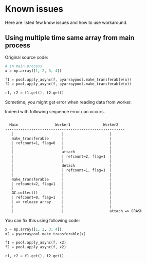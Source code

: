 # Known issues

Here are listed few know issues and how to use workaround.

## Using multiple time same array from main process

Original source code:

```python
# in main process
x = np.array([1, 2, 3, 4])

f1 = pool.apply_async(f, pyarraypool.make_transferable(x))
f2 = pool.apply_async(f, pyarraypool.make_transferable(x))

r1, r2 = f1.get(), f2.get()
```

Sometime, you might get error when reading data from worker.

Indeed with following sequence error can occurs.

```txt

  Main                 Worker1               Worker2
-------------------------------------------------------
   |                      |                     |
   make_transferable      |                     |
   | refcount=1, flag=0   |                     |
   |                      |                     |
   |                      attach                |
   |                      | refcount=2, flag=1  |
   |                      |                     |
   |                      detach                |
   |                      | refcount=1, flag=1  |
   |                      |                     |
   make_transferable      |                     |
   | refounct=2, flag=1   |                     |
   |                      |                     |
   GC.collect()           |                     |
   | refcount=0, flag=1   |                     |
   | => release array     |                     |
   |                      |                     |
   |                      |                     attach => CRASH
```

You can fix this using following code:

```python
x = np.array([1, 2, 3, 4])
x2 = pyarraypool.make_transferable(x)

f1 = pool.apply_async(f, x2)
f2 = pool.apply_async(f, x2)

r1, r2 = f1.get(), f2.get()
```
